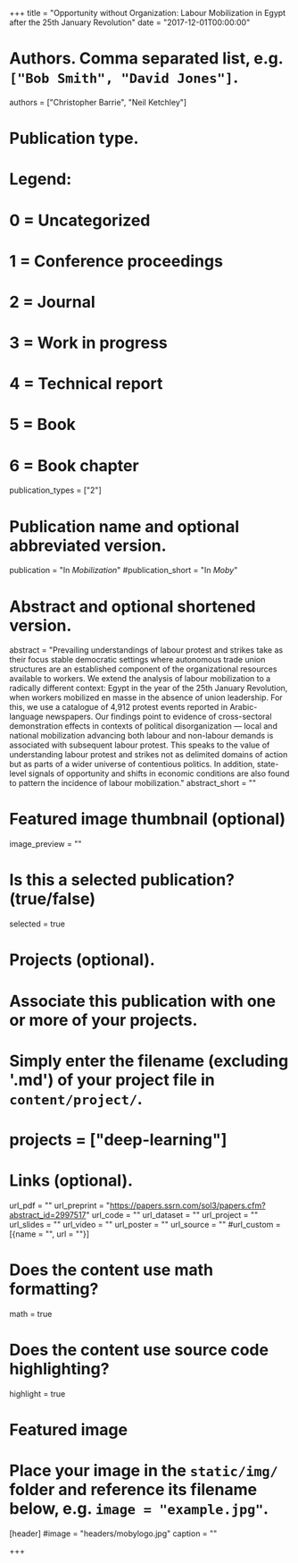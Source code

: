+++
title = "Opportunity without Organization: Labour Mobilization in Egypt after the 25th January Revolution"
date = "2017-12-01T00:00:00"

# Authors. Comma separated list, e.g. `["Bob Smith", "David Jones"]`.
authors = ["Christopher Barrie", "Neil Ketchley"]

# Publication type.
# Legend:
# 0 = Uncategorized
# 1 = Conference proceedings
# 2 = Journal
# 3 = Work in progress
# 4 = Technical report
# 5 = Book
# 6 = Book chapter
publication_types = ["2"]

# Publication name and optional abbreviated version.
publication = "In *Mobilization*"
#publication_short = "In *Moby*"

# Abstract and optional shortened version.
abstract = "Prevailing understandings of labour protest and strikes take as their focus stable democratic settings where autonomous trade union structures are an established component of the organizational resources available to workers. We extend the analysis of labour mobilization to a radically different context: Egypt in the year of the 25th January Revolution, when workers mobilized en masse in the absence of union leadership. For this, we use a catalogue of 4,912 protest events reported in Arabic-language newspapers. Our findings point to evidence of cross-sectoral demonstration effects in contexts of political disorganization — local and national mobilization advancing both labour and non-labour demands is associated with subsequent labour protest. This speaks to the value of understanding labour protest and strikes not as delimited domains of action but as parts of a wider universe of contentious politics. In addition, state-level signals of opportunity and shifts in economic conditions are also found to pattern the incidence of labour mobilization."
abstract_short = ""

# Featured image thumbnail (optional)
image_preview = ""

# Is this a selected publication? (true/false)
selected = true

# Projects (optional).
#   Associate this publication with one or more of your projects.
#   Simply enter the filename (excluding '.md') of your project file in `content/project/`.
# projects = ["deep-learning"]

# Links (optional).
url_pdf = ""
url_preprint = "https://papers.ssrn.com/sol3/papers.cfm?abstract_id=2997517"
url_code = ""
url_dataset = ""
url_project = ""
url_slides = ""
url_video = ""
url_poster = ""
url_source = ""
#url_custom = [{name = "", url = ""}]

# Does the content use math formatting?
math = true

# Does the content use source code highlighting?
highlight = true

# Featured image
# Place your image in the `static/img/` folder and reference its filename below, e.g. `image = "example.jpg"`.
[header]
#image = "headers/mobylogo.jpg"
caption = ""

+++